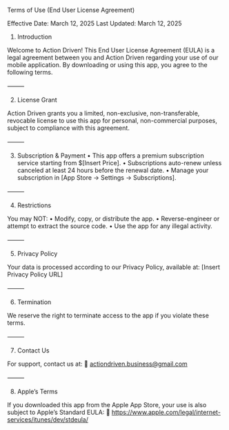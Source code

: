 Terms of Use (End User License Agreement)

Effective Date: March 12, 2025
Last Updated: March 12, 2025

1. Introduction

Welcome to Action Driven! This End User License Agreement (EULA) is a legal agreement between you and Action Driven regarding your use of our mobile application. By downloading or using this app, you agree to the following terms.

⸻

2. License Grant

Action Driven grants you a limited, non-exclusive, non-transferable, revocable license to use this app for personal, non-commercial purposes, subject to compliance with this agreement.

⸻

3. Subscription & Payment
	•	This app offers a premium subscription service starting from $[Insert Price].
	•	Subscriptions auto-renew unless canceled at least 24 hours before the renewal date.
	•	Manage your subscription in [App Store → Settings → Subscriptions].

⸻

4. Restrictions

You may NOT:
	•	Modify, copy, or distribute the app.
	•	Reverse-engineer or attempt to extract the source code.
	•	Use the app for any illegal activity.

⸻

5. Privacy Policy

Your data is processed according to our Privacy Policy, available at:
[Insert Privacy Policy URL]

⸻

6. Termination

We reserve the right to terminate access to the app if you violate these terms.

⸻

7. Contact Us

For support, contact us at:
📧 actiondriven.business@gmail.com

⸻

8. Apple’s Terms

If you downloaded this app from the Apple App Store, your use is also subject to Apple’s Standard EULA:
🔗 https://www.apple.com/legal/internet-services/itunes/dev/stdeula/
